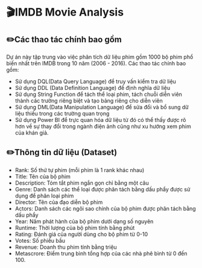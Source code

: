 # 🎬IMDB Movie Analysis

## ✏️Các thao tác chính bao gồm
Dự án này tập trung vào việc phân tích dữ liệu phim gồm 1000 bộ phim phổ biến nhất trên IMDB trong 10 năm (2006 - 2016). Các thao tác chính bao gồm:
- Sử dụng DQL(Data Query Language) để truy vấn kiểm tra dữ liệu
- Sử dụng DDL (Data Definition Language) để định nghĩa dữ liệu
- Sử dụng String Function để tách thể loại phim, tách chuỗi diễn viên thành các trường riêng biệt và tạo bảng riêng cho diễn viên
- Sử dụng DML(Data Manipulation Language) để sửa đổi và bổ sung dữ liệu thiếu trong các trường quan trọng
- Sử dụng Power BI để trực quan hóa dữ liệu từ đó có thể thấy được rõ hơn về sự thay đổi trong ngành điện ảnh cũng như xu hướng xem phim của khán giả.

## ✏️Thông tin dữ liệu (Dataset)
- Rank: Số thứ tự phim (mỗi phim là 1 rank khác nhau)
- Title: Tên của bộ phim
- Description: Tóm tắt phim ngắn gọn chỉ bằng một câu
- Genre: Danh sách các thể loại được phân tách bằng dấu phẩy được sử dụng để phân loại phim
- Director: Tên của đạo diễn bộ phim
- Actors: Danh sách các ngôi sao chính của bộ phim được phân tách bằng dấu phẩy
- Year: Năm phát hành của bộ phim dưới dạng số nguyên
- Runtime: Thời lượng của bộ phim tính bằng phút 
- Rating: Đánh giá của người dùng cho bộ phim từ 0-10 
- Votes: Số phiếu bầu 
- Revenue: Doanh thu phim tính bằng triệu
- Metascrore: Điểm trung bình tổng hợp của các nhà phê bình từ 0 đến 100.
